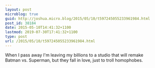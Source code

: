 ```yaml
---
layout: post
microblog: true
guid: http://joshua.micro.blog/2015/05/10/t597245055233961984.html
post_id: 38184
date: 2015-05-10T14:41:32+1100
lastmod: 2019-07-30T17:41:32+1100
type: post
url: /2015/05/10/t597245055233961984.html
---
```

When I pass away I'm leaving my billions to a studio that will remake Batman vs. Superman, but they fall in love, just to troll homophobes.
